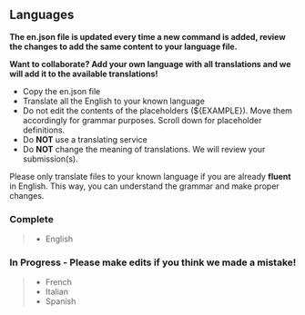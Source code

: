 ## Languages

**The en.json file is updated every time a new command is added, review the changes to add the same content to your language file.**

**Want to collaborate? Add your own language with all translations and we will add it to the available translations!**
- Copy the en.json file
- Translate all the English to your known language
- Do not edit the contents of the placeholders (${EXAMPLE}). Move them accordingly for grammar purposes. Scroll down for placeholder definitions.
- Do **NOT** use a translating service
- Do **NOT** change the meaning of translations. We will review your submission(s).

Please only translate files to your known language if you are already **fluent** in English. This way, you can understand the grammar and make proper changes.

### Complete
> - English

### In Progress - Please make edits if you think we made a mistake!
> - French
> - Italian
> - Spanish
